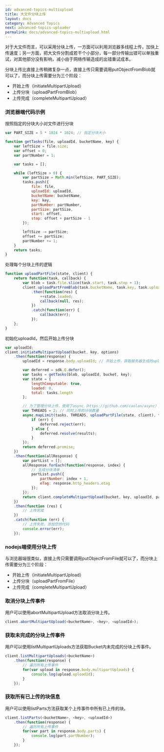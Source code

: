```yaml
---
id: advanced-topics-multiupload
title: 大文件分块上传
layout: docs
category: Advanced Topics
next: advanced-topics-uploader
permalink: docs/advanced-topics-multiupload.html
---
```


对于大文件而言，可以采用分块上传，一方面可以利用浏览器多线程上传，加快上传速度；另一方面，把大文件分割成若干个小部分，每一部分传输出错可以单独重试，对其他部分没有影响，减小由于网络传输造成的出错重试成本。

分块上传比直接上传稍微复杂一点，直接上传只需要调用putObjectFromBlob就可以了，而分块上传需要分为三个阶段：

* 开始上传（initiateMultipartUpload）
* 上传分块（uploadPartFromBlob）
* 上传完成（completeMultipartUpload）

### 浏览器端代码示例

按照指定的分块大小对文件进行分块

```js
var PART_SIZE = 5 * 1024 * 1024; // 指定分块大小

function getTasks(file, uploadId, bucketName, key) {
    var leftSize = file.size;
    var offset = 0;
    var partNumber = 1;

    var tasks = [];

    while (leftSize > 0) {
        var partSize = Math.min(leftSize, PART_SIZE);
        tasks.push({
            file: file,
            uploadId: uploadId,
            bucketName: bucketName,
            key: key,
            partNumber: partNumber,
            partSize: partSize,
            start: offset,
            stop: offset + partSize - 1
        });

        leftSize -= partSize;
        offset += partSize;
        partNumber += 1;
    }
    return tasks;
}
```

处理每个分块上传的逻辑

```js
function uploadPartFile(state, client) {
    return function(task, callback) {
        var blob = task.file.slice(task.start, task.stop + 1);
        client.uploadPartFromBlob(task.bucketName, task.key, task.uploadId, task.partNumber, task.partSize, blob)
            .then(function(res) {
                ++state.loaded;
                callback(null, res);
            })
            .catch(function(err) {
                callback(err);
            });
    };
}
```

初始化uploadId，然后开始上传分块

```js
var uploadId;
client.initiateMultipartUpload(bucket, key, options)
    .then(function(response) {
        uploadId = response.body.uploadId; // 开始上传，获取服务器生成的uploadId

        var deferred = sdk.Q.defer();
        var tasks = getTasks(blob, uploadId, bucket, key);
        var state = {
            lengthComputable: true,
            loaded: 0,
            total: tasks.length
        };

        // 为了管理分块上传，使用了async（https://github.com/caolan/async）库来进行异步处理
        var THREADS = 2; // 同时上传的分块数量
        async.mapLimit(tasks, THREADS, uploadPartFile(state, client), function(err, results) {
            if (err) {
                deferred.reject(err);
            } else {
                deferred.resolve(results);
            }
        });
        return deferred.promise;
    })
    .then(function(allResponse) {
        var partList = [];
        allResponse.forEach(function(response, index) {
            // 生成分块清单
            partList.push({
                partNumber: index + 1,
                eTag: response.http_headers.etag
            });
        });
        return client.completeMultipartUpload(bucket, key, uploadId, partList); // 完成上传
    })
    .then(function (res) {
        // 上传完成
    })
    .catch(function (err) {
        // 上传失败，添加您的代码
        console.error(err);
    });
```

### nodejs端使用分块上传

与浏览器端很类似，直接上传只需要调用putObjectFromFile就可以了，而分块上传需要分为三个阶段：

* 开始上传（initiateMultipartUpload）
* 上传分块（uploadPartFromFile）
* 上传完成（completeMultipartUpload）

### 取消分块上传事件

用户可以使用abortMultipartUpload方法取消分块上传。

```js
client.abortMultipartUpload(<bucketName>, <key>, <uploadId>);
```

### 获取未完成的分块上传事件

用户可以使用listMultipartUploads方法获取Bucket内未完成的分块上传事件。

```js
client.listMultipartUploads(<bucketName>)
    .then(function(response) {
        // 遍历所有上传事件
        for(var upload in response.body.multipartUploads) {
            console.log(upload.uploadId);
        }
    });
```

### 获取所有已上传的块信息

用户可以使用listParts方法获取某个上传事件中所有已上传的块。

```js
client.listParts(<bucketName>, <key>, <uploadId>)
    .then(function(response) {
        // 遍历所有上传事件
        for(var part in response.body.parts) {
            console.log(part.partNumber);
        }
    });
```
